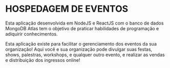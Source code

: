 # HOSPEDAGEM DE EVENTOS

Esta aplicação desenvolvida em NodeJS e ReactJS com o banco de dados MongoDB Atlas tem o objetivo de praticar habilidades de programação e adiquirir conhecimentos.

Esta aplicação existe para facilitar o gerenciamento dos eventos da sua organização! Aqui você e sua organização pode divulgar suas festas, shows, palestras, workshops, e qualquer outro evento, e realizar as vendas e distribuição dos ingressos online!


